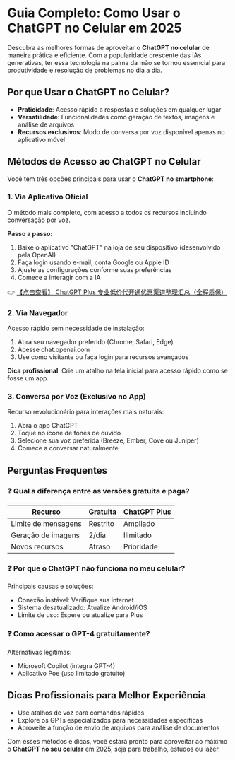 # Guia Completo: Como Usar o ChatGPT no Celular em 2025

Descubra as melhores formas de aproveitar o **ChatGPT no celular** de maneira prática e eficiente. Com a popularidade crescente das IAs generativas, ter essa tecnologia na palma da mão se tornou essencial para produtividade e resolução de problemas no dia a dia.

## Por que Usar o ChatGPT no Celular?
- **Praticidade**: Acesso rápido a respostas e soluções em qualquer lugar
- **Versatilidade**: Funcionalidades como geração de textos, imagens e análise de arquivos
- **Recursos exclusivos**: Modo de conversa por voz disponível apenas no aplicativo móvel

## Métodos de Acesso ao ChatGPT no Celular
Você tem três opções principais para usar o **ChatGPT no smartphone**:

### 1. Via Aplicativo Oficial
O método mais completo, com acesso a todos os recursos incluindo conversação por voz.

**Passo a passo:**
1. Baixe o aplicativo "ChatGPT" na loja de seu dispositivo (desenvolvido pela OpenAI)
2. Faça login usando e-mail, conta Google ou Apple ID
3. Ajuste as configurações conforme suas preferências
4. Comece a interagir com a IA

👉 [【点击查看】 ChatGPT Plus 专业低价代开通优惠渠道整理汇总（全程质保）](https://bit.ly/DaiKai)

### 2. Via Navegador
Acesso rápido sem necessidade de instalação:

1. Abra seu navegador preferido (Chrome, Safari, Edge)
2. Acesse chat.openai.com
3. Use como visitante ou faça login para recursos avançados

**Dica profissional**: Crie um atalho na tela inicial para acesso rápido como se fosse um app.

### 3. Conversa por Voz (Exclusivo no App)
Recurso revolucionário para interações mais naturais:

1. Abra o app ChatGPT
2. Toque no ícone de fones de ouvido
3. Selecione sua voz preferida (Breeze, Ember, Cove ou Juniper)
4. Comece a conversar naturalmente

## Perguntas Frequentes

### ❓ Qual a diferença entre as versões gratuita e paga?
| Recurso | Gratuita | ChatGPT Plus |
|---------|----------|--------------|
| Limite de mensagens | Restrito | Ampliado |
| Geração de imagens | 2/dia | Ilimitado |
| Novos recursos | Atraso | Prioridade |

### ❓ Por que o ChatGPT não funciona no meu celular?
Principais causas e soluções:
- Conexão instável: Verifique sua internet
- Sistema desatualizado: Atualize Android/iOS
- Limite de uso: Espere ou atualize para Plus

### ❓ Como acessar o GPT-4 gratuitamente?
Alternativas legítimas:
- Microsoft Copilot (integra GPT-4)
- Aplicativo Poe (uso limitado gratuito)

## Dicas Profissionais para Melhor Experiência
- Use atalhos de voz para comandos rápidos
- Explore os GPTs especializados para necessidades específicas
- Aproveite a função de envio de arquivos para análise de documentos

Com esses métodos e dicas, você estará pronto para aproveitar ao máximo o **ChatGPT no seu celular** em 2025, seja para trabalho, estudos ou lazer.